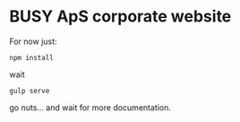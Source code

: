 # BUSY ApS corporate website

For now just:

```npm install```

wait

```gulp serve```

go nuts... and wait for more documentation.
